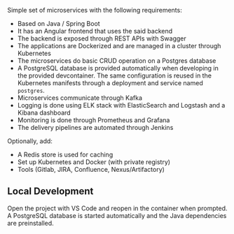 Simple set of microservices with the following requirements:

- Based on Java / Spring Boot
- It has an Angular frontend that uses the said backend
- The backend is exposed through REST APIs with Swagger
- The applications are Dockerized and are managed in a cluster through Kubernetes
- The microservices do basic CRUD operation on a Postgres database
- A PostgreSQL database is provided automatically when developing in the
  provided devcontainer. The same configuration is reused in the Kubernetes
  manifests through a deployment and service named `postgres`.
- Microservices communicate through Kafka
- Logging is done using ELK stack with ElasticSearch and Logstash and a Kibana dashboard
- Monitoring is done through Prometheus and Grafana
- The delivery pipelines are automated through Jenkins

Optionally, add:
- A Redis store is used for caching
- Set up Kubernetes and Docker (with private registry)
- Tools (Gitlab, JIRA, Confluence, Nexus/Artifactory)

## Local Development

Open the project with VS Code and reopen in the container when prompted. A PostgreSQL database is started automatically and the Java dependencies are preinstalled.
